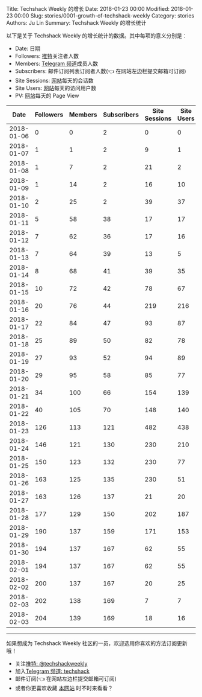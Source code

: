 Title: Techshack Weekly 的增长
Date: 2018-01-23 00:00
Modified: 2018-01-23 00:00
Slug: stories/0001-growth-of-techshack-weekly
Category: stories
Authors: Ju Lin
Summary: Techshack Weekly 的增长统计


以下是关于 Techshack Weekly 的增长统计的数据。其中每项的意义分别是：

* Date: 日期
* Followers: [推特](https://twitter.com/techshackweekly)关注者人数
* Members: [Telegram 频道](https://t.me/techshack)成员人数
* Subscribers: 邮件订阅列表订阅者人数(👈 在网站左边栏提交邮箱可订阅)
* Site Sessions: [网站](https://www.soasme.com/techshack.weekly/)每天的会话数
* Site Users: [网站](https://www.soasme.com/techshack.weekly/)每天的访问用户数
* PV: [网站](https://www.soasme.com/techshack.weekly/)每天的 Page View


| Date         | Followers | Members | Subscribers | Site Sessions | Site Users | PV |
| ------------ | ------------ | --------------- | --------------- | ------------- | ---------- | ----- |
|2018-01-06|0|0|2|0|0|0|
|2018-01-07|1|1|2|9|1|44|
|2018-01-08|1|7|2|21|2|89|
|2018-01-09|1|14|2|16|10|21|
|2018-01-10|2|25|2|39|37|63|
|2018-01-11|5|58|38|17|17|22|
|2018-01-12|7|62|36|17|16|38|
|2018-01-13|7|64|39|13|5|310|
|2018-01-14|8|68|41|39|35|172|
|2018-01-15|10|72|42|78|67|193|
|2018-01-16|20|76|44|219|216|378|
|2018-01-17|22|84|47|93|87|273|
|2018-01-18|25|89|50|82|78|172
|2018-01-19|27|93|52|94|89|189|
|2018-01-20|29|95|58|85|77|145|
|2018-01-21|34|100|66|154|139|496|
|2018-01-22|40|105|70|148|140|328|
|2018-01-23|126|113|121|482|438|1004|
|2018-01-24|146|121|130|230|210|421|
|2018-01-25|150|123|132|230|77|72|
|2018-01-26|163|125|135|230|51|46|
|2018-01-27|163|126|137|21|20|34|
|2018-01-28|177|129|150|202|187|441|
|2018-01-29|190|137|159|171|153|416|
|2018-01-30|194|137|167|62|55|123|
|2018-02-01|194|137|167|62|55|123|
|2018-02-02|200|137|167|20|25|50|
|2018-02-03|202|138|169|7|7|8|
|2018-02-03|204|139|169|18|16|32|
<NEW-STUFF-HERE>

<hr>

如果想成为 Techshack Weekly 社区的一员，欢迎选用你喜欢的方法订阅更新哦！

* 关注[推特: @techshackweekly](https://twitter.com/techshackweekly)
* 加入[Telegram 频道: techshack](https://t.me/techshack)
* 邮件订阅(👈 在网站左边栏提交邮箱可订阅)
* 或者你更喜欢收藏 [本网站](https://www.soasme.com/techshack.weekly/) 时不时来看看？









